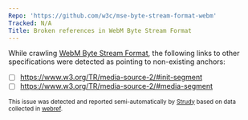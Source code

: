 ```yaml
---
Repo: 'https://github.com/w3c/mse-byte-stream-format-webm'
Tracked: N/A
Title: Broken references in WebM Byte Stream Format
---
```


While crawling [WebM Byte Stream Format](https://w3c.github.io/mse-byte-stream-format-webm/), the following links to other specifications were detected as pointing to non-existing anchors:
* [ ] https://www.w3.org/TR/media-source-2/#init-segment
* [ ] https://www.w3.org/TR/media-source-2/#media-segment

<sub>This issue was detected and reported semi-automatically by [Strudy](https://github.com/w3c/strudy/) based on data collected in [webref](https://github.com/w3c/webref/).</sub>

